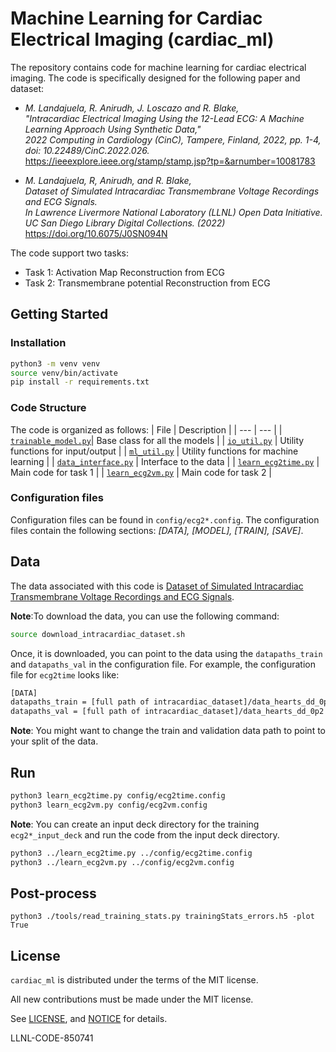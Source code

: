<!-- # <img src="./images/logo.png" width="64" valign="middle" alt="Spack"/> Machine Learning for Cardiac Electrical Imaging (cardiac_ml) -->

# Machine Learning for Cardiac Electrical Imaging (cardiac_ml)

The repository contains code for machine learning for cardiac electrical imaging.
The code is specifically designed for the following paper and dataset:
- <em>M. Landajuela, R. Anirudh, J. Loscazo and R. Blake, \
    "Intracardiac Electrical Imaging Using the 12-Lead ECG: A Machine Learning Approach Using Synthetic Data," \
    2022 Computing in Cardiology (CinC), Tampere, Finland, 2022, pp. 1-4, doi: 10.22489/CinC.2022.026.</em> \
    https://ieeexplore.ieee.org/stamp/stamp.jsp?tp=&arnumber=10081783

- <em>M. Landajuela, R, Anirudh, and R. Blake, \
     Dataset of Simulated Intracardiac Transmembrane Voltage Recordings and ECG Signals. \
     In Lawrence Livermore National Laboratory (LLNL) Open Data Initiative. UC San Diego Library Digital Collections. (2022)</em> \
      https://doi.org/10.6075/J0SN094N



The code support two tasks:
- Task 1: Activation Map Reconstruction from ECG
- Task 2: Transmembrane potential Reconstruction from ECG

## Getting Started

### Installation
```bash
python3 -m venv venv
source venv/bin/activate
pip install -r requirements.txt
```

### Code Structure
The code is organized as follows:
| File | Description |
| --- | --- |
| [`trainable_model.py`](./cardiac_ml/trainable_model.py)| Base class for all the models |
| [`io_util.py`](./cardiac_ml/io_util.py) | Utility functions for input/output |
| [`ml_util.py`](./cardiac_ml/ml_util.py) | Utility functions for machine learning |
| [`data_interface.py`](./cardiac_ml/data_interface.py) | Interface to the data |
| [`learn_ecg2time.py`](./learn_ecg2time.py) | Main code for task 1 |
| [`learn_ecg2vm.py`](./learn_ecg2vm.py) | Main code for task 2 |

### Configuration files

Configuration files can be found in `config/ecg2*.config`. 
The configuration files contain the following sections: *[DATA], [MODEL], [TRAIN], [SAVE]*.

## Data
The data associated with this code is [Dataset of Simulated Intracardiac Transmembrane Voltage Recordings and ECG Signals](https://library.ucsd.edu/dc/object/bb29449106).

**Note**:To download the data, you can use the following command:
```bash
source download_intracardiac_dataset.sh
```

Once, it is downloaded, you can point to the data using the `datapaths_train` and `datapaths_val` in the configuration file.
For example, the configuration file for `ecg2time` looks like:
```txt
[DATA]
datapaths_train = [full path of intracardiac_dataset]/data_hearts_dd_0p2
datapaths_val = [full path of intracardiac_dataset]/data_hearts_dd_0p2
```
**Note**: You might want to change the train and validation data path to point to your split of the data.

## Run
```bash
python3 learn_ecg2time.py config/ecg2time.config
python3 learn_ecg2vm.py config/ecg2vm.config
```
**Note**: You can create an input deck directory for the training `ecg2*_input_deck` 
and run the code from the input deck directory.
```bash
python3 ../learn_ecg2time.py ../config/ecg2time.config
python3 ../learn_ecg2vm.py ../config/ecg2vm.config
```
## Post-process
```
python3 ./tools/read_training_stats.py trainingStats_errors.h5 -plot True
```

## License

`cardiac_ml` is distributed under the terms of the MIT license.

All new contributions must be made under the MIT license.

See [LICENSE](./LICENSE),
and
[NOTICE](./NOTICE) for details.

LLNL-CODE-850741


